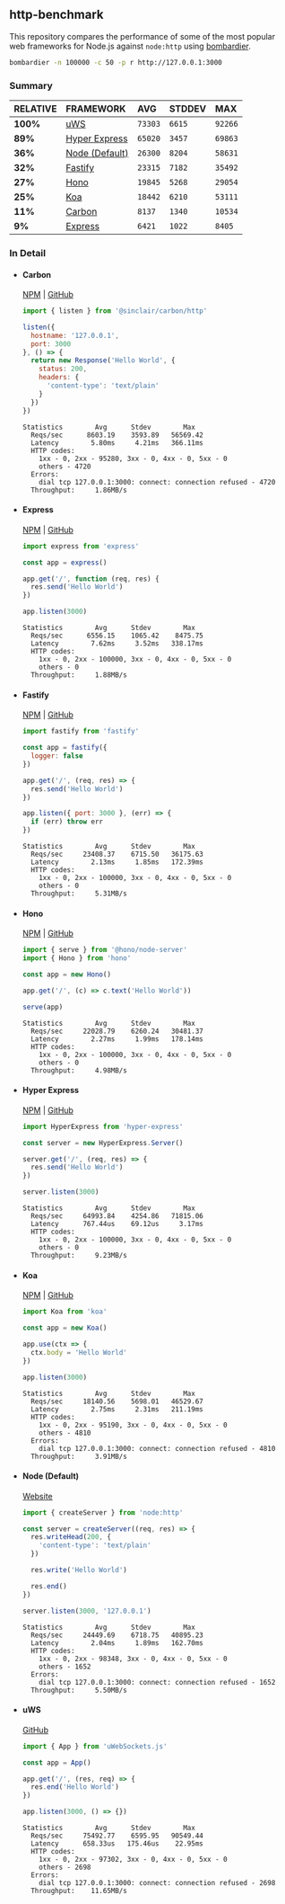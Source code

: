## http-benchmark

This repository compares the performance of some of the most popular web frameworks for Node.js against `node:http` using [bombardier](https://github.com/codesenberg/bombardier).

```bash
bombardier -n 100000 -c 50 -p r http://127.0.0.1:3000
```

### Summary

| RELATIVE | FRAMEWORK | AVG | STDDEV | MAX |
| :--- | :--- | :--- | :--- | :--- |
| **100%** | [uWS](#uws) | `73303` | `6615` | `92266` |
| **89%** | [Hyper Express](#hyper-express) | `65020` | `3457` | `69863` |
| **36%** | [Node (Default)](#node-default) | `26300` | `8204` | `58631` |
| **32%** | [Fastify](#fastify) | `23315` | `7182` | `35492` |
| **27%** | [Hono](#hono) | `19845` | `5268` | `29054` |
| **25%** | [Koa](#koa) | `18442` | `6210` | `53111` |
| **11%** | [Carbon](#carbon) | `8137` | `1340` | `10534` |
| **9%** | [Express](#express) | `6421` | `1022` | `8405` |


### In Detail

- #### Carbon
  [NPM](https://npmjs.com/@sinclair/carbon) | [GitHub](https://github.com/sinclairzx81/carbon)
  ```js
  import { listen } from '@sinclair/carbon/http'

  listen({
    hostname: '127.0.0.1',
    port: 3000
  }, () => {
    return new Response('Hello World', {
      status: 200,
      headers: {
        'content-type': 'text/plain'
      }
    })
  })
  ```

  ```
  Statistics        Avg      Stdev        Max
    Reqs/sec      8603.19    3593.89   56569.42
    Latency        5.80ms     4.21ms   366.11ms
    HTTP codes:
      1xx - 0, 2xx - 95280, 3xx - 0, 4xx - 0, 5xx - 0
      others - 4720
    Errors:
      dial tcp 127.0.0.1:3000: connect: connection refused - 4720
    Throughput:     1.86MB/s
  ```

- #### Express
  [NPM](https://npmjs.com/express) | [GitHub](https://github.com/expressjs/express)
  ```js
  import express from 'express'

  const app = express()

  app.get('/', function (req, res) {
    res.send('Hello World')
  })

  app.listen(3000)
  ```

  ```
  Statistics        Avg      Stdev        Max
    Reqs/sec      6556.15    1065.42    8475.75
    Latency        7.62ms     3.52ms   338.17ms
    HTTP codes:
      1xx - 0, 2xx - 100000, 3xx - 0, 4xx - 0, 5xx - 0
      others - 0
    Throughput:     1.88MB/s
  ```

- #### Fastify
  [NPM](https://npmjs.com/fastify) | [GitHub](https://github.com/fastify/fastify)
  ```js
  import fastify from 'fastify'

  const app = fastify({
    logger: false
  })

  app.get('/', (req, res) => {
    res.send('Hello World')
  })

  app.listen({ port: 3000 }, (err) => {
    if (err) throw err
  })
  ```

  ```
  Statistics        Avg      Stdev        Max
    Reqs/sec     23408.37    6715.50   36175.63
    Latency        2.13ms     1.85ms   172.39ms
    HTTP codes:
      1xx - 0, 2xx - 100000, 3xx - 0, 4xx - 0, 5xx - 0
      others - 0
    Throughput:     5.31MB/s
  ```

- #### Hono
  [NPM](https://npmjs.com/hono) | [GitHub](https://github.com/honojs/hono)
  ```js
  import { serve } from '@hono/node-server'
  import { Hono } from 'hono'

  const app = new Hono()

  app.get('/', (c) => c.text('Hello World'))

  serve(app)
  ```

  ```
  Statistics        Avg      Stdev        Max
    Reqs/sec     22028.79    6260.24   30481.37
    Latency        2.27ms     1.99ms   178.14ms
    HTTP codes:
      1xx - 0, 2xx - 100000, 3xx - 0, 4xx - 0, 5xx - 0
      others - 0
    Throughput:     4.98MB/s
  ```

- #### Hyper Express
  [NPM](https://npmjs.com/hyper-express) | [GitHub](https://github.com/kartikk221/hyper-express)
  ```js
  import HyperExpress from 'hyper-express'

  const server = new HyperExpress.Server()

  server.get('/', (req, res) => {
    res.send('Hello World')
  })

  server.listen(3000)
  ```

  ```
  Statistics        Avg      Stdev        Max
    Reqs/sec     64993.84    4254.86   71815.06
    Latency      767.44us    69.12us     3.17ms
    HTTP codes:
      1xx - 0, 2xx - 100000, 3xx - 0, 4xx - 0, 5xx - 0
      others - 0
    Throughput:     9.23MB/s
  ```

- #### Koa
  [NPM](https://npmjs.com/koa) | [GitHub](https://github.com/koajs/koa)
  ```js
  import Koa from 'koa'

  const app = new Koa()

  app.use(ctx => {
    ctx.body = 'Hello World'
  })

  app.listen(3000)
  ```

  ```
  Statistics        Avg      Stdev        Max
    Reqs/sec     18140.56    5698.01   46529.67
    Latency        2.75ms     2.31ms   211.19ms
    HTTP codes:
      1xx - 0, 2xx - 95190, 3xx - 0, 4xx - 0, 5xx - 0
      others - 4810
    Errors:
      dial tcp 127.0.0.1:3000: connect: connection refused - 4810
    Throughput:     3.91MB/s
  ```

- #### Node (Default)
  [Website](https://nodejs.org/api/http.html)
  ```js
  import { createServer } from 'node:http'

  const server = createServer((req, res) => {
    res.writeHead(200, {
      'content-type': 'text/plain'
    })

    res.write('Hello World')

    res.end()
  })

  server.listen(3000, '127.0.0.1')
  ```

  ```
  Statistics        Avg      Stdev        Max
    Reqs/sec     24449.69    6718.75   40895.23
    Latency        2.04ms     1.89ms   162.70ms
    HTTP codes:
      1xx - 0, 2xx - 98348, 3xx - 0, 4xx - 0, 5xx - 0
      others - 1652
    Errors:
      dial tcp 127.0.0.1:3000: connect: connection refused - 1652
    Throughput:     5.50MB/s
  ```

- #### uWS
  [GitHub](https://github.com/uNetworking/uWebSockets.js)
  ```js
  import { App } from 'uWebSockets.js'

  const app = App()

  app.get('/', (res, req) => {
    res.end('Hello World')
  })

  app.listen(3000, () => {})
  ```

  ```
  Statistics        Avg      Stdev        Max
    Reqs/sec     75492.77    6595.95   90549.44
    Latency      658.33us   175.46us    22.95ms
    HTTP codes:
      1xx - 0, 2xx - 97302, 3xx - 0, 4xx - 0, 5xx - 0
      others - 2698
    Errors:
      dial tcp 127.0.0.1:3000: connect: connection refused - 2698
    Throughput:    11.65MB/s
  ```


